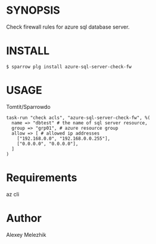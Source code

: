 # SYNOPSIS

Check firewall rules for azure sql database server.


# INSTALL

    $ sparrow plg install azure-sql-server-check-fw

# USAGE

Tomtit/Sparrowdo

    task-run "check acls", "azure-sql-server-check-fw", %(
      name => "dbtest" # the name of sql server resource,
      group => "grp01", # azure resource group
      allow => [ # allowed ip addresses 
        ["192.168.0.0", "192.168.0.0.255"],
        ["0.0.0.0", "0.0.0.0"],
      ]
    )

# Requirements

az cli

# Author

Alexey Melezhik

